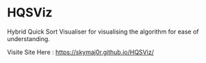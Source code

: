# HQSViz

Hybrid Quick Sort Visualiser for visualising the algorithm for ease of understanding.

Visite Site Here : https://skymaj0r.github.io/HQSViz/
